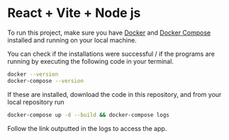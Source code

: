 # React + Vite + Node js

To run this project, make sure you have [Docker](https://docs.docker.com/engine/install/) and [Docker Compose](https://docs.docker.com/compose/install/) installed and running on your local machine.

You can check if the installations were successful / if the programs are running by executing the following code in your terminal.

```bash
docker --version
docker-compose --version
```

If these are installed, download the code in this repository, and from your local repository run

```bash
docker-compose up -d --build && docker-compose logs
```

Follow the link outputted in the logs to access the app.
